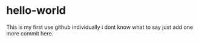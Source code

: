 # hello-world
This is my first use github individually 
i dont know what to say
just add one more commit here.
